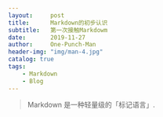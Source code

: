 ```yaml
---
layout:     post
title:      Markdown的初步认识
subtitle:   第一次接触Markdowm
date:       2019-11-27
author:     One-Punch-Man
header-img: "img/man-4.jpg"
catalog: true
tags:
    - Markdown
    - Blog
---
```

> Markdown 是一种轻量级的「标记语言」.
